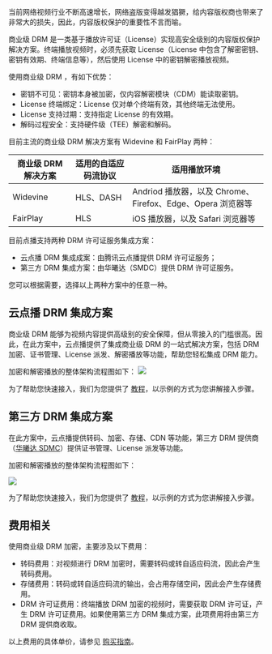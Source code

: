 当前网络视频行业不断高速增长，网络盗版变得越发猖獗，给内容版权商也带来了非常大的损失，因此，内容版权保护的重要性不言而喻。

商业级 DRM 是一类基于播放许可证（License）实现高安全级别的内容版权保护解决方案。终端播放视频时，必须先获取 License（License 中包含了解密密钥、密钥有效期、终端信息等），然后使用 License 中的密钥解密播放视频。

使用商业级 DRM ，有如下优势：

<ul>
<li>密钥不可见：密钥本身被加密，仅内容解密模块（CDM）能读取密钥。</li>
<li>License 终端绑定：License 仅对单个终端有效，其他终端无法使用。</li>
<li>License 支持过期：支持指定 License 的有效期。</li>
<li>解码过程安全：支持硬件级（TEE）解密和解码。</li>
</ul>

目前主流的商业级 DRM 解决方案有 Widevine 和 FairPlay 两种：

| 商业级 DRM 解决方案 | 适用的自适应码流协议 | 适用播放环境                                        |
| ------------ | ---------- | --------------------------------------------- |
| Widevine     | HLS、DASH   | Andriod 播放器，以及 Chrome、Firefox、Edge、Opera 浏览器等 |
| FairPlay     | HLS        | iOS 播放器，以及 Safari 浏览器等                        |

目前点播支持两种 DRM 许可证服务集成方案：

- 云点播 DRM 集成成案：由腾讯云点播提供 DRM 许可证服务；
- 第三方 DRM 集成方案：由华曦达（SMDC）提供 DRM 许可证服务。

您可以根据需要，选择以上两种方案中的任意一种。

## 云点播 DRM 集成方案

商业级 DRM 能够为视频内容提供高级别的安全保障，但从零接入的门槛很高。因此，在此方案中，云点播提供了集成商业级 DRM 的一站式解决方案，包括 DRM 加密、证书管理、License 派发、解密播放等功能，帮助您轻松集成 DRM 能力。

加密和解密播放的整体架构流程图如下：
![](https://qcloudimg.tencent-cloud.cn/raw/416471d3730afc7449f3afd51ea9b5a8.png)

为了帮助您快速接入，我们为您提供了 [教程](https://cloud.tencent.com/document/product/266/79727)，以示例的方式为您讲解接入步骤。

## 第三方 DRM 集成方案

在此方案中，云点播提供转码、加密、存储、CDN 等功能，第三方 DRM 提供商（[华曦达 SDMC](https://www.xmediacloud.com/product-drm/)）提供证书管理、License 派发等功能。

加密和解密播放的整体架构流程图如下：

![](https://qcloudimg.tencent-cloud.cn/raw/abae964d9ee29cfcdcf6b9dc4c7e3dae.png)


为了帮助您快速接入，我们为您提供了 [教程](https://cloud.tencent.com/document/product/266/79730)，以示例的方式为您讲解接入步骤。

## 费用相关
使用商业级 DRM 加密，主要涉及以下费用：

- 转码费用：对视频进行 DRM 加密时，需要转码或转自适应码流，因此会产生转码费用。
- 存储费用：转码或转自适应码流的输出，会占用存储空间，因此会产生存储费用。
- DRM 许可证费用：终端播放 DRM 加密的视频时，需要获取 DRM 许可证，产生 DRM 许可证费用。如果使用第三方 DRM 集成方案，此项费用将由第三方 DRM 提供商收取。

以上费用的具体单价，请参见 [购买指南](https://intl.cloud.tencent.com/document/product/266/14666)。
